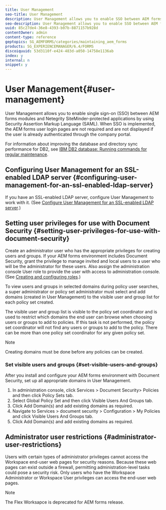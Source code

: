 ```yaml
---
title: User Management
seo-title: User Management
description: User Management allows you to enable SSO between AEM forms modules and Netegrity SiteMinder-protected applications by using SAML. This document provides more information about User Management.
seo-description: User Management allows you to enable SSO between AEM forms modules and Netegrity SiteMinder-protected applications by using SAML. This document provides more information about User Management.
uuid: 85c27de4-36e8-4393-b07b-8871157b928d
contentOwner: admin
content-type: reference
geptopics: SG_AEMFORMS/categories/maintaining_aem_forms
products: SG_EXPERIENCEMANAGER/6.4/FORMS
discoiquuid: 53d3110f-e424-483d-a050-14758e1136ab
index: y
internal: n
snippet: y
---
```


# User Management{#user-management}

User Management allows you to enable single sign-on (SSO) between AEM forms modules and Netegrity SiteMinder-protected applications by using Security Assertion Markup Language (SAML). When SSO is implemented, the AEM forms user login pages are not required and are not displayed if the user is already authenticated through the company portal.

For information about improving the database and directory sync performance for DB2, see [IBM DB2 database: Running commands for regular maintenance](../../../forms/using/admin-help/ibm-db2-database-running-commands.md#ibm-db2-database-running-commands-for-regular-maintenance).

## Configuring User Management for an SSL-enabled LDAP server {#configuring-user-management-for-an-ssl-enabled-ldap-server}

If you have an SSL-enabled LDAP server, configure User Management to work with it. (See [Configure User Management for an SSL-enabled LDAP server](../../../forms/using/admin-help/configure-user-management-ssl-enabled.md#configure-user-management-for-an-ssl-enabled-ldap-server).)

## Setting user privileges for use with Document Security {#setting-user-privileges-for-use-with-document-security}

Create an administrator user who has the appropriate privileges for creating users and groups. If your AEM forms environment includes Document Security, grant the privilege to manage invited and local users to a user who will be the administrator for these users. Also assign the administration console User role to provide the user with access to administration console. (See [Creating and configuring roles](../../../forms/using/admin-help/creating-configuring-roles.md#creating-and-configuring-roles).)

To view users and groups in selected domains during policy user searches, a super administrator or policy set administrator must select and add domains (created in User Management) to the visible user and group list for each policy set created.

The visible user and group list is visible to the policy set coordinator and is used to restrict which domains the end user can browse when choosing users or groups to add to policies. If this task is not performed, the policy set coordinator will not find any users or groups to add to the policy. There can be more than one policy set coordinator for any given policy set.

>[!NOTE]
>
>Creating domains must be done before any policies can be created.

### Set visible users and groups {#set-visible-users-and-groups}

After you install and configure your AEM forms environment with Document Security, set up all appropriate domains in User Management.

1. In administration console, click Services &gt; Document Security&gt; Policies and then click Policy Sets tab.
1. Select Global Policy Set and then click Visible Users And Groups tab.
1. Click Add Domain(s) and add existing domains as required.
1. Navigate to Services &gt; document security &gt; Configuration &gt; My Policies and click Visible Users And Groups tab. 
1. Click Add Domain(s) and add existing domains as required.

## Administrator user restrictions {#administrator-user-restrictions}

Users with certain types of administrator privileges cannot access the Workspace end-user web pages for security reasons. Because these web pages can exist outside a firewall, permitting administration-level tasks could pose a security risk. Only users who have the Workspace Administrator or Workspace User privileges can access the end-user web pages.

>[!NOTE]
>
>The Flex Worksapce is deprecated for AEM forms release.

